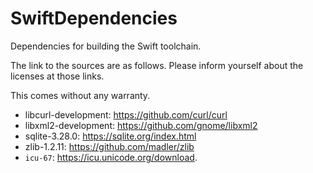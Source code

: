 # SwiftDependencies

Dependencies for building the Swift toolchain.

The link to the sources are as follows. Please inform yourself about the licenses at those links.

This comes without any warranty.

- libcurl-development: https://github.com/curl/curl
- libxml2-development: https://github.com/gnome/libxml2
- sqlite-3.28.0: https://sqlite.org/index.html
- zlib-1.2.11: https://github.com/madler/zlib
- `icu-67`: https://icu.unicode.org/download.
